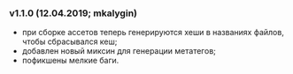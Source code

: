 ### v1.1.0 (12.04.2019; mkalygin)

- при сборке ассетов теперь генерируются хеши в названиях файлов, чтобы сбрасывался кеш;
- добавлен новый миксин для генерации метатегов;
- пофикшены мелкие баги.
